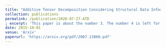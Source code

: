 ```yaml
---
title: "Additive Tensor Decomposition Considering Structural Data Information"
collection: publications
permalink: /publication/2020-07-27-ATD
; excerpt: 'This paper is about the number 3. The number 4 is left for future work.'
date: 2015-10-01
venue: 'Arxiv'
paperurl: 'https://arxiv.org/pdf/2007.13860.pdf'
---
```

